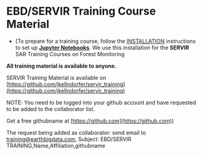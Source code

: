 # EBD/SERVIR Training Course Material

- [To prepare for a training course, follow the [INSTALLATION](../INSTALLATION.md) instructions to set up **[Jupyter Notebooks](https://jupyter.org)**.  We use this installation for the  **SERVIR** SAR Training Courses on Forest Monitoring

**All training material is available to anyone.**

SERVIR Training Material is available on
[https://github.com/jkellndorfer/servir_training](https://github.com/jkellndorfer/servir_training)

NOTE: You need to be logged into your github account  and have requested to be added to the collaborator list.

 Get a free githubname at [https://github.com](https://github.com))

The request being added as collaborator: send email to [training@earthbigdata.com](mailto:training@earthbigdata.com), 
Subject: EBD/SERVIR TRAINING,Name,Affiliation,githubname 

